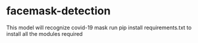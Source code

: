 # facemask-detection
This model will recognize covid-19 mask
run pip install requirements.txt to install all the modules required
